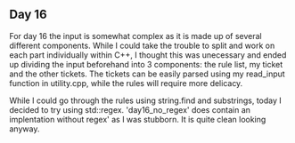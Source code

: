 ## Day 16

For day 16 the input is somewhat complex as it is made up of several different components. While I could take the trouble to split and work on each part individually within C++, I thought this was unecessary and ended up dividing the input beforehand into 3 components: the rule list, my ticket and the other tickets. The tickets can be easily parsed using my read_input function in utility.cpp, while the rules will require more delicacy. 

While I could go through the rules using string.find and substrings, today I decided to try using std::regex. 'day16_no_regex' does contain an implentation without regex' as I was stubborn. It is quite clean looking anyway.  